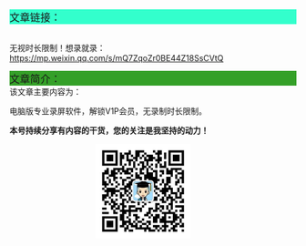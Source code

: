 <div style="background-color:#33ffcc;font-size:18px">文章链接：</div>

<br/>无视时长限制！想录就录：<a href="https://mp.weixin.qq.com/s/mQ7ZqoZr0BE44Z18SsCVtQ" target="_blank" >https://mp.weixin.qq.com/s/mQ7ZqoZr0BE44Z18SsCVtQ</a>



<div style="background-color:RGB(52,160,40);font-size:18px">文章简介：</div>
该文章主要内容为：

电脑版专业录屏软件，解锁V1P会员，无录制时长限制。

**本号持续分享有内容的干货，您的关注是我坚持的动力！**

<img src="./_assets/clip_image002.jpg" style="width:33%;margin-left:30%" />

